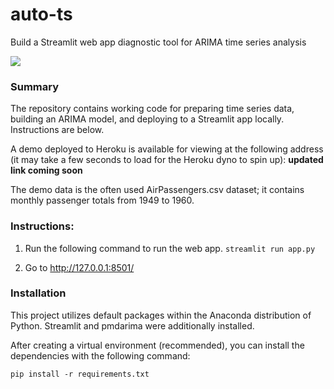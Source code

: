 # auto-ts
Build a Streamlit web app diagnostic tool for ARIMA time series analysis

![](https://github.com/taylorplumer/auto-ts/blob/master/assets/auto-ts-logo.png)
### Summary
The repository contains working code for preparing time series data, building an ARIMA model, and deploying to a Streamlit app locally. Instructions are below.

A demo deployed to Heroku is available for viewing at the following address (it may take a few seconds to load for the Heroku dyno to spin up): **updated link coming soon**

The demo data is the often used AirPassengers.csv dataset; it contains monthly passenger totals from 1949 to 1960.

### Instructions:
1. Run the following command to run the web app.
    `streamlit run app.py`

3. Go to http://127.0.0.1:8501/


###  Installation
This project utilizes default packages within the Anaconda distribution of Python. Streamlit and pmdarima were additionally installed.

After creating a virtual environment (recommended), you can install the dependencies with the following command:

```
pip install -r requirements.txt
```
